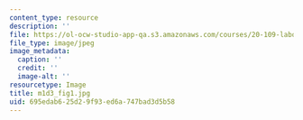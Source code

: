 ```yaml
---
content_type: resource
description: ''
file: https://ol-ocw-studio-app-qa.s3.amazonaws.com/courses/20-109-laboratory-fundamentals-in-biological-engineering-spring-2010/695edab625d29f93ed6a747bad3d5b58_m1d3_fig1.jpg
file_type: image/jpeg
image_metadata:
  caption: ''
  credit: ''
  image-alt: ''
resourcetype: Image
title: m1d3_fig1.jpg
uid: 695edab6-25d2-9f93-ed6a-747bad3d5b58
---
```

